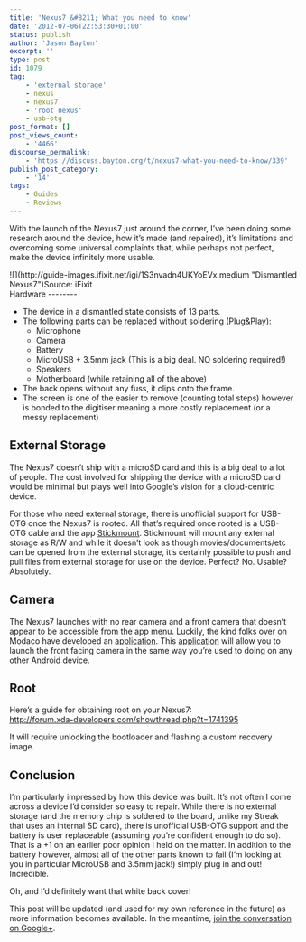 ```yaml
---
title: 'Nexus7 &#8211; What you need to know'
date: '2012-07-06T22:53:30+01:00'
status: publish
author: 'Jason Bayton'
excerpt: ''
type: post
id: 1079
tag:
    - 'external storage'
    - nexus
    - nexus7
    - 'root nexus'
    - usb-otg
post_format: []
post_views_count:
    - '4466'
discourse_permalink:
    - 'https://discuss.bayton.org/t/nexus7-what-you-need-to-know/339'
publish_post_category:
    - '14'
tags:
    - Guides
    - Reviews
---
```

With the launch of the Nexus7 just around the corner, I’ve been doing some research around the device, how it’s made (and repaired), it’s limitations and overcoming some universal complaints that, while perhaps not perfect, make the device infinitely more usable.

<div class="wp-caption alignnone" style="width: 602px">![](http://guide-images.ifixit.net/igi/1S3nvadn4UKYoEVx.medium "Dismantled Nexus7")Source: iFixit

</div>Hardware
--------

- The device in a dismantled state consists of 13 parts.
- The following parts can be replaced without soldering (Plug&amp;Play): 
  - Microphone
  - Camera
  - Battery
  - MicroUSB + 3.5mm jack (This is a big deal. NO soldering required!)
  - Speakers
  - Motherboard (while retaining all of the above)
- The back opens without any fuss, it clips onto the frame.
- The screen is one of the easier to remove (counting total steps) however is bonded to the digitiser meaning a more costly replacement (or a messy replacement)

External Storage
----------------

The Nexus7 doesn’t ship with a microSD card and this is a big deal to a lot of people. The cost involved for shipping the device with a microSD card would be minimal but plays well into Google’s vision for a cloud-centric device.

For those who need external storage, there is unofficial support for USB-OTG once the Nexus7 is rooted. All that’s required once rooted is a USB-OTG cable and the app [Stickmount](https://play.google.com/store/apps/details?id=eu.chainfire.stickmount&feature=search_result#?t=W251bGwsMSwxLDEsImV1LmNoYWluZmlyZS5zdGlja21vdW50Il0.). Stickmount will mount any external storage as R/W and while it doesn’t look as though movies/documents/etc can be opened from the external storage, it’s certainly possible to push and pull files from external storage for use on the device. Perfect? No. Usable? Absolutely.

Camera
------

The Nexus7 launches with no rear camera and a front camera that doesn’t appear to be accessible from the app menu. Luckily, the kind folks over on Modaco have developed an [application](https://play.google.com/store/apps/details?id=com.modaco.cameralauncher). This [application](https://play.google.com/store/apps/details?id=com.modaco.cameralauncher) will allow you to launch the front facing camera in the same way you’re used to doing on any other Android device.

Root
----

Here’s a guide for obtaining root on your Nexus7:  
http://forum.xda-developers.com/showthread.php?t=1741395

It will require unlocking the bootloader and flashing a custom recovery image.

Conclusion
----------

I’m particularly impressed by how this device was built. It’s not often I come across a device I’d consider so easy to repair. While there is no external storage (and the memory chip is soldered to the board, unlike my Streak that uses an internal SD card), there is unofficial USB-OTG support and the battery is user replaceable (assuming you’re confident enough to do so). That is a +1 on an earlier poor opinion I held on the matter. In addition to the battery however, almost all of the other parts known to fail (I’m looking at you in particular MicroUSB and 3.5mm jack!) simply plug in and out! Incredible.

Oh, and I’d definitely want that white back cover!

This post will be updated (and used for my own reference in the future) as more information becomes available. In the meantime, [join the conversation on Google+](https://plus.google.com/105616249858609350212/posts/1B36RxVnvws).